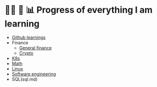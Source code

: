 # 👨‍💻 📝 📊 Progress of everything I am learning
- [Github learnings](github.md)
- Finance
  - [General finance](finance/general_finance.md)
  - [Crypto](finance/crypto.md)
- [K8s](k8s.md)
- [Math](math.md)
- [Linux](linux.md)
- [Software engineering](software_engineering.md)
- SQL(sql.md)
